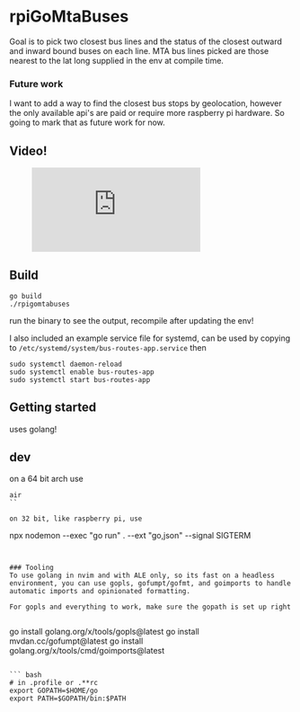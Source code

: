 # rpiGoMtaBuses

Goal is to pick two closest bus lines and the status of the closest outward and inward bound buses on each line.  MTA bus lines picked are those nearest to the lat long supplied in the env at compile time.


### Future work
I want to add a way to find the closest bus stops by geolocation, however the only available api's are paid or require more raspberry pi hardware.  So going to mark that as future work for now.


## Video!
<figure class="video_container">
  <iframe src="https://gitlab.com/willmac321/rpigomtabuses/-/blob/9845856fdb51c67a6ae30f29d8c39116483b38cd/output.mp4" frameborder="0" allowfullscreen="true"> 
</iframe>
</figure>


## Build
```
go build
./rpigomtabuses
```
run the binary to see the output, recompile after updating the env!

I also included an example service file for systemd, can be used by copying to 
`/etc/systemd/system/bus-routes-app.service`
then
```
sudo systemctl daemon-reload
sudo systemctl enable bus-routes-app
sudo systemctl start bus-routes-app
```

## Getting started
uses golang!

## dev
on a 64 bit arch use
```
air
``

on 32 bit, like raspberry pi, use
```
npx nodemon --exec "go run" . --ext "go,json"  --signal SIGTERM
```


### Tooling
To use golang in nvim and with ALE only, so its fast on a headless environment, you can use gopls, gofumpt/gofmt, and goimports to handle automatic imports and opinionated formatting. 

For gopls and everything to work, make sure the gopath is set up right


```
go install golang.org/x/tools/gopls@latest
go install mvdan.cc/gofumpt@latest
go install golang.org/x/tools/cmd/goimports@latest
```

``` bash
# in .profile or .**rc
export GOPATH=$HOME/go
export PATH=$GOPATH/bin:$PATH
```
